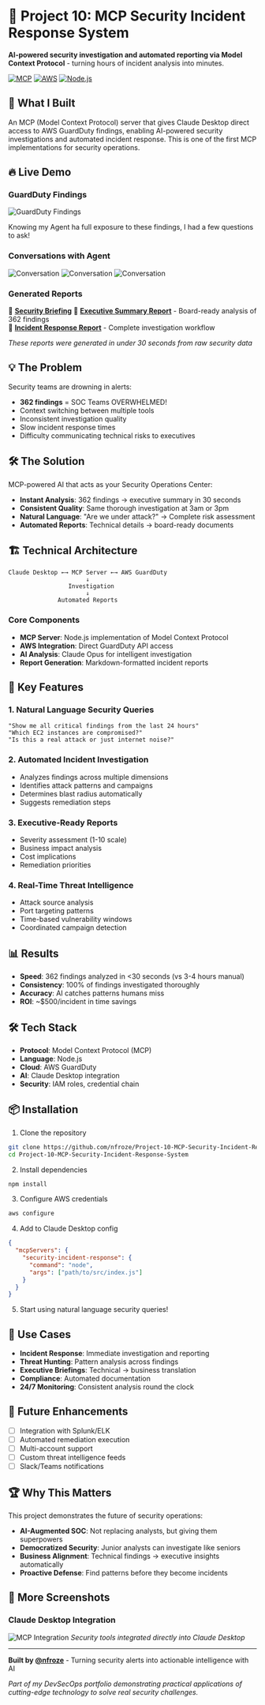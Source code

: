 # 🚨 Project 10: MCP Security Incident Response System

**AI-powered security investigation and automated reporting via Model Context Protocol** - turning hours of incident analysis into minutes.

[![MCP](https://img.shields.io/badge/MCP-Model%20Context%20Protocol-blue)](https://modelcontextprotocol.io)
[![AWS](https://img.shields.io/badge/AWS-GuardDuty-orange)](https://aws.amazon.com/guardduty/)
[![Node.js](https://img.shields.io/badge/Node.js-18%2B-green)](https://nodejs.org/)

## 🎯 What I Built

An MCP (Model Context Protocol) server that gives Claude Desktop direct access to AWS GuardDuty findings, enabling AI-powered security investigations and automated incident response. This is one of the first MCP implementations for security operations.

## 🔥 Live Demo

### GuardDuty Findings
![GuardDuty Findings](screenshots/1.png)

Knowing my Agent ha full exposure to these findings, I had a few questions to ask!

### Conversations with Agent
![Conversation](screenshots/2.png)
![Conversation](screenshots/3.png)
![Conversation](screenshots/4.png)


### Generated Reports
📄 **[Security Briefing](https://htmlpreview.github.io/?https://github.com/nfroze/Project-10-MCP-Security-Incident-Response-System/blob/main/security-briefing.html)**
📄 **[Executive Summary Report](ExecutiveSummary.md)** - Board-ready analysis of 362 findings  
📄 **[Incident Response Report](IncidentResponse.md)** - Complete investigation workflow

*These reports were generated in under 30 seconds from raw security data*

## 💡 The Problem

Security teams are drowning in alerts:
- **362 findings** = SOC Teams OVERWHELMED!
- Context switching between multiple tools
- Inconsistent investigation quality
- Slow incident response times
- Difficulty communicating technical risks to executives

## 🛠️ The Solution

MCP-powered AI that acts as your Security Operations Center:
- **Instant Analysis**: 362 findings → executive summary in 30 seconds
- **Consistent Quality**: Same thorough investigation at 3am or 3pm
- **Natural Language**: "Are we under attack?" → Complete risk assessment
- **Automated Reports**: Technical details → board-ready documents

## 🏗️ Technical Architecture

```
Claude Desktop ←→ MCP Server ←→ AWS GuardDuty
                      ↓
                 Investigation
                      ↓
              Automated Reports
```

### Core Components
- **MCP Server**: Node.js implementation of Model Context Protocol
- **AWS Integration**: Direct GuardDuty API access
- **AI Analysis**: Claude Opus for intelligent investigation
- **Report Generation**: Markdown-formatted incident reports

## 🚀 Key Features

### 1. **Natural Language Security Queries**
```
"Show me all critical findings from the last 24 hours"
"Which EC2 instances are compromised?"
"Is this a real attack or just internet noise?"
```

### 2. **Automated Incident Investigation**
- Analyzes findings across multiple dimensions
- Identifies attack patterns and campaigns
- Determines blast radius automatically
- Suggests remediation steps

### 3. **Executive-Ready Reports**
- Severity assessment (1-10 scale)
- Business impact analysis
- Cost implications
- Remediation priorities

### 4. **Real-Time Threat Intelligence**
- Attack source analysis
- Port targeting patterns
- Time-based vulnerability windows
- Coordinated campaign detection

## 📊 Results

- **Speed**: 362 findings analyzed in <30 seconds (vs 3-4 hours manual)
- **Consistency**: 100% of findings investigated thoroughly
- **Accuracy**: AI catches patterns humans miss
- **ROI**: ~$500/incident in time savings

## 🛠️ Tech Stack

- **Protocol**: Model Context Protocol (MCP)
- **Language**: Node.js
- **Cloud**: AWS GuardDuty
- **AI**: Claude Desktop integration
- **Security**: IAM roles, credential chain

## 📦 Installation

1. Clone the repository
```bash
git clone https://github.com/nfroze/Project-10-MCP-Security-Incident-Response-System.git
cd Project-10-MCP-Security-Incident-Response-System
```

2. Install dependencies
```bash
npm install
```

3. Configure AWS credentials
```bash
aws configure
```

4. Add to Claude Desktop config
```json
{
  "mcpServers": {
    "security-incident-response": {
      "command": "node",
      "args": ["path/to/src/index.js"]
    }
  }
}
```

5. Start using natural language security queries!

## 🎯 Use Cases

- **Incident Response**: Immediate investigation and reporting
- **Threat Hunting**: Pattern analysis across findings
- **Executive Briefings**: Technical → business translation
- **Compliance**: Automated documentation
- **24/7 Monitoring**: Consistent analysis round the clock

## 🔮 Future Enhancements

- [ ] Integration with Splunk/ELK
- [ ] Automated remediation execution
- [ ] Multi-account support
- [ ] Custom threat intelligence feeds
- [ ] Slack/Teams notifications

## 🏆 Why This Matters

This project demonstrates the future of security operations:
- **AI-Augmented SOC**: Not replacing analysts, but giving them superpowers
- **Democratized Security**: Junior analysts can investigate like seniors
- **Business Alignment**: Technical findings → executive insights automatically
- **Proactive Defense**: Find patterns before they become incidents

## 📸 More Screenshots

### Claude Desktop Integration
![MCP Integration](screenshots/5.png)
*Security tools integrated directly into Claude Desktop*

---

**Built by [@nfroze](https://github.com/nfroze)** - Turning security alerts into actionable intelligence with AI

*Part of my DevSecOps portfolio demonstrating practical applications of cutting-edge technology to solve real security challenges.*
